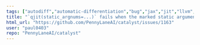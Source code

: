 ```yaml
---
tags: ["autodiff","automatic-differentiation","bug","jax","jit","llvm","mlir","pennylane","python","qir","quantum","quantum-compiler","quantum-computing"]
title: "`qjit(static_argnums=...)` fails when the marked static argument has a default value"
html_url: "https://github.com/PennyLaneAI/catalyst/issues/1163"
user: "paul0403"
repo: "PennyLaneAI/catalyst"
---
```


